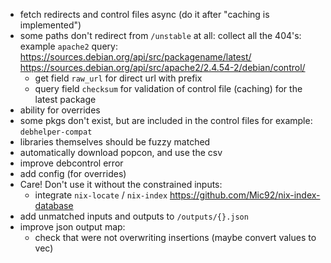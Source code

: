 - fetch redirects and control files async (do it after "caching is implemented")
- some paths don't redirect from `/unstable` at all: collect all the 404's: example `apache2`
  query: https://sources.debian.org/api/src/packagename/latest/
  https://sources.debian.org/api/src/apache2/2.4.54-2/debian/control/
  - get field `raw_url` for direct url with prefix
  - query field `checksum` for validation of control file (caching)
  for the latest package 
- ability for overrides
- some pkgs don't exist, but are included in the control files for example: `debhelper-compat`
- libraries themselves should be fuzzy matched
- automatically download popcon, and use the csv
- improve debcontrol error
- add config (for overrides)
- Care! Don't use it without the constrained inputs:
	- integrate `nix-locate` / `nix-index`
	https://github.com/Mic92/nix-index-database
- add unmatched inputs and outputs to `/outputs/{}.json`
- improve json output map:
	- check that were not overwriting insertions (maybe convert values to vec)
